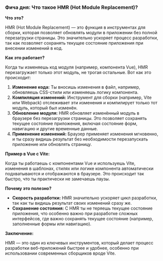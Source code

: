 ### Фича дня: Что такое HMR (Hot Module Replacement)?

**Что это?**

HMR (Hot Module Replacement) — это функция в инструментах для сборки, которая позволяет обновлять модули в приложении без полной перезагрузки страницы. Это значительно ускоряет процесс разработки, так как позволяет сохранять текущее состояние приложения при внесении изменений в код.

**Как это работает?**

Когда ты изменяешь код модуля (например, компонента Vue), HMR перезагружает только этот модуль, не трогая остальные. Вот как это происходит:

1. **Изменение кода:** Ты вносишь изменения в файл, например, обновляешь CSS-стили или изменяешь логику компонента.
2. **Компиляция изменений:** Инструмент для сборки (например, Vite или Webpack) отслеживает эти изменения и компилирует только тот модуль, который был изменён.
3. **Обновление модуля:** HMR обновляет изменённый модуль в браузере без перезагрузки страницы. Это позволяет сохранять текущее состояние приложения, включая состояние форм, навигацию и другие временные данные.
4. **Применение изменений:** Браузер применяет изменения мгновенно, и ты сразу видишь результат без необходимости перезапускать приложение или обновлять страницу.

**Пример в Vue с Vite:**

Когда ты работаешь с компонентами Vue и используешь Vite, изменения в шаблонах, стилях или логике компонента автоматически подхватываются и отображаются в браузере. Это происходит так быстро, что ты практически не замечаешь паузы.

**Почему это полезно?**

- **Скорость разработки:** HMR значительно ускоряет цикл разработки, так как ты видишь результат своих изменений сразу же.
- **Сохранение состояния:** С HMR ты не теряешь текущее состояние приложения, что особенно важно при разработке сложных интерфейсов, где важно сохранять текущее состояние (например, заполненные формы или навигацию).

**Заключение:**

HMR — это один из ключевых инструментов, который делает процесс разработки веб-приложений быстрее и удобнее, особенно при использовании современных сборщиков вроде Vite.
